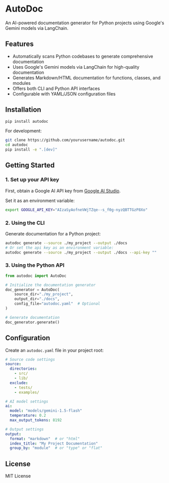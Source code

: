 # AutoDoc

An AI-powered documentation generator for Python projects using Google's Gemini models via LangChain.

## Features

- Automatically scans Python codebases to generate comprehensive documentation
- Uses Google's Gemini models via LangChain for high-quality documentation
- Generates Markdown/HTML documentation for functions, classes, and modules
- Offers both CLI and Python API interfaces
- Configurable with YAML/JSON configuration files

## Installation

```bash
pip install autodoc
```

For development:

```bash
git clone https://github.com/yourusername/autodoc.git
cd autodoc
pip install -e ".[dev]"
```

## Getting Started

### 1. Set up your API key

First, obtain a Google AI API key from [Google AI Studio](https://ai.google.dev/).

Set it as an environment variable:

```bash
export GOOGLE_API_KEY="AIzaSyAofneVWjTZqe--s_f0g-nyzQBTTGzP8Xo"
```

### 2. Using the CLI

Generate documentation for a Python project:

```bash
autodoc generate --source ./my_project --output ./docs
# Or set the api key as an environment variable:
autodoc generate --source ./my_project --output ./docs --api-key ""
```

### 3. Using the Python API

```python
from autodoc import AutoDoc

# Initialize the documentation generator
doc_generator = AutoDoc(
    source_dir="./my_project",
    output_dir="./docs",
    config_file="autodoc.yaml"  # Optional
)

# Generate documentation
doc_generator.generate()
```

## Configuration

Create an `autodoc.yaml` file in your project root:

```yaml
# Source code settings
source:
  directories: 
    - src/
    - lib/
  exclude:
    - tests/
    - examples/

# AI model settings
ai:
  model: "models/gemini-1.5-flash"
  temperature: 0.2
  max_output_tokens: 8192

# Output settings
output:
  format: "markdown"  # or "html"
  index_title: "My Project Documentation"
  group_by: "module"  # or "type" or "flat"
```

## License

MIT License